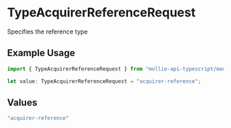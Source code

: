 # TypeAcquirerReferenceRequest

Specifies the reference type

## Example Usage

```typescript
import { TypeAcquirerReferenceRequest } from "mollie-api-typescript/models/operations";

let value: TypeAcquirerReferenceRequest = "acquirer-reference";
```

## Values

```typescript
"acquirer-reference"
```